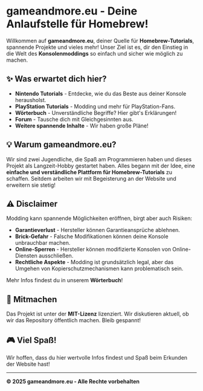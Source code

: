 # gameandmore.eu - Deine Anlaufstelle für Homebrew!

Willkommen auf **gameandmore.eu**, deiner Quelle für **Homebrew-Tutorials**, spannende Projekte und vieles mehr! Unser Ziel ist es, dir den Einstieg in die Welt des **Konsolenmoddings** so einfach und sicher wie möglich zu machen.

## ✨ Was erwartet dich hier?
- **Nintendo Tutorials** - Entdecke, wie du das Beste aus deiner Konsole herausholst.
- **PlayStation Tutorials** - Modding und mehr für PlayStation-Fans.
- **Wörterbuch** - Unverständliche Begriffe? Hier gibt's Erklärungen!
- **Forum** - Tausche dich mit Gleichgesinnten aus.
- **Weitere spannende Inhalte** - Wir haben große Pläne!

## 💡 Warum gameandmore.eu?
Wir sind zwei Jugendliche, die Spaß am Programmieren haben und dieses Projekt als Langzeit-Hobby gestartet haben. Alles begann mit der Idee, eine **einfache und verständliche Plattform für Homebrew-Tutorials** zu schaffen. Seitdem arbeiten wir mit Begeisterung an der Website und erweitern sie stetig!

## ⚠ Disclaimer
Modding kann spannende Möglichkeiten eröffnen, birgt aber auch Risiken:
- **Garantieverlust** - Hersteller können Garantieansprüche ablehnen.
- **Brick-Gefahr** - Falsche Modifikationen können deine Konsole unbrauchbar machen.
- **Online-Sperren** - Hersteller können modifizierte Konsolen von Online-Diensten ausschließen.
- **Rechtliche Aspekte** - Modding ist grundsätzlich legal, aber das Umgehen von Kopierschutzmechanismen kann problematisch sein.

Mehr Infos findest du in unserem **Wörterbuch**!

## 🔧 Mitmachen
Das Projekt ist unter der **MIT-Lizenz** lizenziert. Wir diskutieren aktuell, ob wir das Repository öffentlich machen. Bleib gespannt!

## 🎮 Viel Spaß!
Wir hoffen, dass du hier wertvolle Infos findest und Spaß beim Erkunden der Website hast!

---
**&copy; 2025 gameandmore.eu - Alle Rechte vorbehalten**